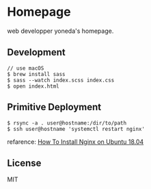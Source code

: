 # Homepage
web developper yoneda's homepage.
## Development
```
// use macOS
$ brew install sass
$ sass --watch index.scss index.css
$ open index.html
```
## Primitive Deployment
```
$ rsync -a . user@hostname:/dir/to/path
$ ssh user@hostname 'systemctl restart nginx'
```
refarence: [How To Install Nginx on Ubuntu 18.04](https://www.digitalocean.com/community/tutorials/how-to-install-nginx-on-ubuntu-18-04)

## License
MIT